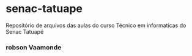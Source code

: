 # senac-tatuape
Repositório de arquivos das aulas do curso Técnico em informaticas do Senac Tatuapé 

### robson Vaamonde
